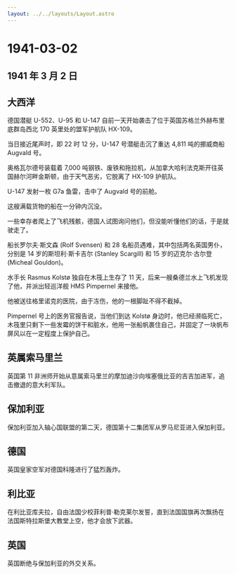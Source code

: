 ```yaml
---
layout: ../../layouts/Layout.astro
---
```


# 1941-03-02

## 1941 年 3 月 2 日

## 大西洋

德国潜艇 U-552、U-95 和 U-147
自前一天开始袭击了位于英国苏格兰外赫布里底群岛西北 170
英里处的盟军护航队 HX-109。

当日接近尾声时，即 22 时 12 分，U-147 号潜艇击沉了重达 4,811
吨的挪威商船 Augvald 号。

奥格瓦尔德号装载着 7,000
吨钢铁、废铁和拖拉机，从加拿大哈利法克斯开往英国赫尔河畔金斯顿，由于天气恶劣，它脱离了
HX-109 护航队。

U-147 发射一枚 G7a 鱼雷，击中了 Augvald 号的前舱。

这艘满载货物的船在一分钟内沉没。

一些幸存者爬上了飞机残骸，德国人试图询问他们，但没能听懂他们的话，于是就驶走了。

船长罗尔夫·斯文森 (Rolf Svensen) 和 28
名船员遇难，其中包括两名英国男仆，分别是 14 岁的斯坦利·斯卡吉尔 (Stanley
Scargill) 和 15 岁的迈克尔·古尔登 (Micheal Gouldon)。

水手长 Rasmus Kolstø 独自在木筏上生存了 11
天，后来一艘桑德兰水上飞机发现了他，并派出轻巡洋舰 HMS Pimpernel
来接他。

他被送往格里诺克的医院，由于冻伤，他的一根脚趾不得不截掉。

Pimpernel 号上的医务官报告说，当他们到达 Kolstø
身边时，他已经濒临死亡，木筏里只剩下一些发霉的饼干和脏水，他用一张船帆裹住自己，并固定了一块帆布屏风以在一定程度上保护自己。

## 英属索马里兰

英国第 11
非洲师开始从意属索马里兰的摩加迪沙向埃塞俄比亚的吉吉加进军，追击撤退的意大利军队。

## 保加利亚

保加利亚加入轴心国联盟的第二天，德国第十二集团军从罗马尼亚进入保加利亚。

## 德国

英国皇家空军对德国科隆进行了猛烈轰炸。

## 利比亚

在利比亚库夫拉，自由法国少校菲利普·勒克莱尔发誓，直到法国国旗再次飘扬在法国斯特拉斯堡大教堂上空，他才会放下武器。

## 英国

英国断绝与保加利亚的外交关系。